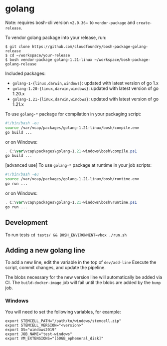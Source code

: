 # golang

Note: requires bosh-cli version `v2.0.36`+ to `vendor-package` and `create-release`.

To vendor golang package into your release, run:

```
$ git clone https://github.com/cloudfoundry/bosh-package-golang-release
$ cd ~/workspace/your-release
$ bosh vendor-package golang-1.21-linux ~/workspace/bosh-package-golang-release
```

Included packages:

- `golang-1-{linux,darwin,windows}`: updated with latest version of go 1.x
- `golang-1.20-{linux,darwin,windows}`: updated with latest version of go 1.20.x
- `golang-1.21-{linux,darwin,windows}`: updated with latest version of go 1.21.x

To use `golang-*` package for compilation in your packaging script:

```bash
#!/bin/bash -eu
source /var/vcap/packages/golang-1.21-linux/bosh/compile.env
go build ...
```
or on Windows:

```powershell
. C:\var\vcap\packages\golang-1.21-windows\bosh\compile.ps1
go build ...
```
[advanced use] To use `golang-*` package at runtime in your job scripts:

```bash
#!/bin/bash -eu
source /var/vcap/packages/golang-1.21-linux/bosh/runtime.env
go run ...
```
or on Windows:

```powershell
. C:\var\vcap\packages\golang-1.21-windows\bosh\runtime.ps1
go run ...
```

## Development

To run tests `cd tests/ && BOSH_ENVIRONMENT=vbox ./run.sh`

## Adding a new golang line

To add a new line, edit the variable in the top of `dev/add-line`
Execute the script, commit changes, and update the pipeline.

The blobs necessary for the new version line will automatically be added via CI. The `build-docker-image` job will fail until the blobs are added by the `bump` job.

### Windows

You will need to set the following variables, for example:

```
export STEMCELL_PATH="/path/to/windows/stemcell.zip"
export STEMCELL_VERSION="<version>"
export OS="windows2019"
export JOB_NAME="test-windows"
export VM_EXTENSIONS="[50GB_ephemeral_disk]"
```

